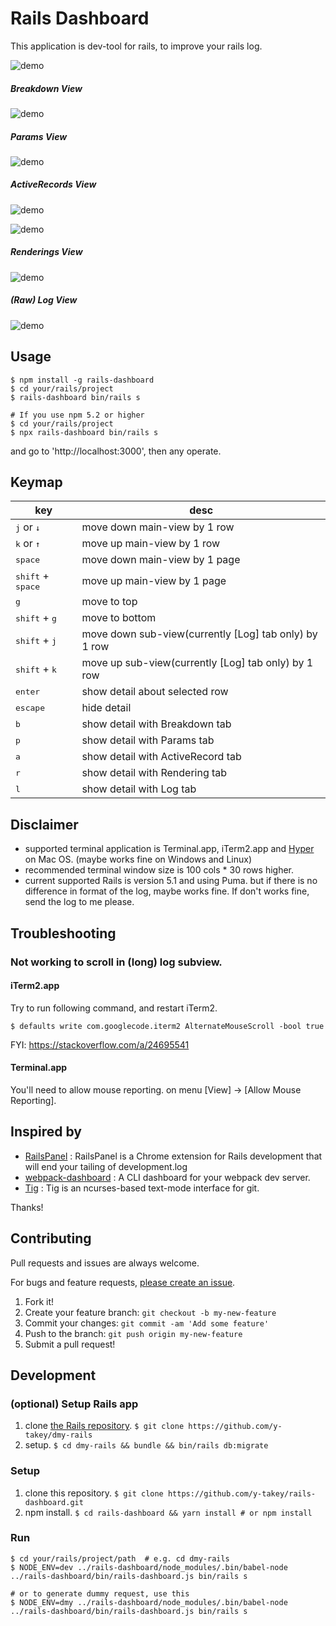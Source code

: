 # Rails Dashboard

This application is dev-tool for rails, to improve your rails log.


![demo](https://raw.githubusercontent.com/y-takey/rails-dashboard/master/demo/demo.gif)

##### Breakdown View

![demo](https://raw.githubusercontent.com/y-takey/rails-dashboard/master/demo/img-0-breakdown.png)

##### Params View

![demo](https://raw.githubusercontent.com/y-takey/rails-dashboard/master/demo/img-1-param.png)

##### ActiveRecords View

![demo](https://raw.githubusercontent.com/y-takey/rails-dashboard/master/demo/img-2-sql-2.png)

![demo](https://raw.githubusercontent.com/y-takey/rails-dashboard/master/demo/img-2-sql-1.png)

##### Renderings View

![demo](https://raw.githubusercontent.com/y-takey/rails-dashboard/master/demo/img-3-view.png)

##### (Raw) Log View

![demo](https://raw.githubusercontent.com/y-takey/rails-dashboard/master/demo/img-4-log.png)


## Usage

```
$ npm install -g rails-dashboard
$ cd your/rails/project
$ rails-dashboard bin/rails s

# If you use npm 5.2 or higher
$ cd your/rails/project
$ npx rails-dashboard bin/rails s
```

and go to 'http://localhost:3000', then any operate.

## Keymap

key | desc
---- | ----
<kbd>j</kbd> or <kbd>↓</kbd> | move down main-view by 1 row
<kbd>k</kbd> or <kbd>↑</kbd> | move up main-view by 1 row
<kbd>space</kbd> | move down main-view by 1 page
<kbd>shift</kbd> + <kbd>space</kbd> | move up main-view by 1 page
<kbd>g</kbd> | move to top
<kbd>shift</kbd> + <kbd>g</kbd> | move to bottom
<kbd>shift</kbd> + <kbd>j</kbd> | move down sub-view(currently [Log] tab only) by 1 row
<kbd>shift</kbd> + <kbd>k</kbd> | move up sub-view(currently [Log] tab only) by 1 row
<kbd>enter</kbd> | show detail about selected row
<kbd>escape</kbd> | hide detail
<kbd>b</kbd> | show detail with Breakdown tab
<kbd>p</kbd> | show detail with Params tab
<kbd>a</kbd> | show detail with ActiveRecord tab
<kbd>r</kbd> | show detail with Rendering tab
<kbd>l</kbd> | show detail with Log tab

## Disclaimer

* supported terminal application is Terminal.app, iTerm2.app and [Hyper](https://hyper.is/) on Mac OS. (maybe works fine on Windows and Linux)
* recommended terminal window size is 100 cols * 30 rows higher.
* current supported Rails is version 5.1 and using Puma. but if there is no difference in format of the log, maybe works fine. If don't works fine, send the log to me please.


## Troubleshooting

### Not working to scroll in (long) log subview.

#### iTerm2.app

Try to run following command, and restart iTerm2.

`$ defaults write com.googlecode.iterm2 AlternateMouseScroll -bool true`

FYI: https://stackoverflow.com/a/24695541

#### Terminal.app

You'll need to allow mouse reporting. on menu [View] → [Allow Mouse Reporting].

## Inspired by

* [RailsPanel](https://github.com/dejan/rails_panel) : RailsPanel is a Chrome extension for Rails development that will end your tailing of development.log
* [webpack-dashboard](https://github.com/FormidableLabs/webpack-dashboard) : A CLI dashboard for your webpack dev server.
* [Tig](https://github.com/jonas/tig) : Tig is an ncurses-based text-mode interface for git.

Thanks!

## Contributing

Pull requests and issues are always welcome.

For bugs and feature requests, [please create an issue](https://github.com/y-takey/rails-dashboard/issues).

1. Fork it!
2. Create your feature branch: `git checkout -b my-new-feature`
3. Commit your changes: `git commit -am 'Add some feature'`
4. Push to the branch: `git push origin my-new-feature`
5. Submit a pull request!

## Development

### (optional) Setup Rails app

1. clone [the Rails repository](https://github.com/y-takey/dmy-rails). `$ git clone https://github.com/y-takey/dmy-rails`
2. setup. `$ cd dmy-rails && bundle && bin/rails db:migrate`

### Setup

1. clone this repository. `$ git clone https://github.com/y-takey/rails-dashboard.git`
1. npm install. `$ cd rails-dashboard && yarn install # or npm install`

### Run

```
$ cd your/rails/project/path  # e.g. cd dmy-rails
$ NODE_ENV=dev ../rails-dashboard/node_modules/.bin/babel-node ../rails-dashboard/bin/rails-dashboard.js bin/rails s

# or to generate dummy request, use this
$ NODE_ENV=dmy ../rails-dashboard/node_modules/.bin/babel-node ../rails-dashboard/bin/rails-dashboard.js bin/rails s
```
